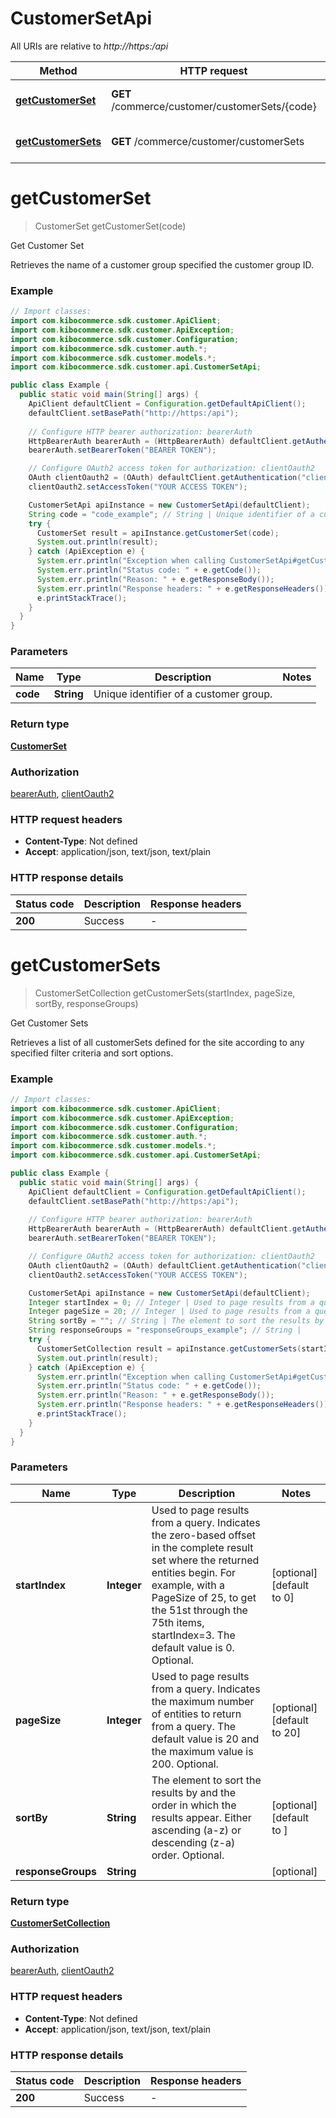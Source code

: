 # CustomerSetApi

All URIs are relative to *http://https:/api*

| Method | HTTP request | Description |
|------------- | ------------- | -------------|
| [**getCustomerSet**](CustomerSetApi.md#getCustomerSet) | **GET** /commerce/customer/customerSets/{code} | Get Customer Set |
| [**getCustomerSets**](CustomerSetApi.md#getCustomerSets) | **GET** /commerce/customer/customerSets | Get Customer Sets |


<a name="getCustomerSet"></a>
# **getCustomerSet**
> CustomerSet getCustomerSet(code)

Get Customer Set

Retrieves the name of a customer group specified the customer group ID.

### Example
```java
// Import classes:
import com.kibocommerce.sdk.customer.ApiClient;
import com.kibocommerce.sdk.customer.ApiException;
import com.kibocommerce.sdk.customer.Configuration;
import com.kibocommerce.sdk.customer.auth.*;
import com.kibocommerce.sdk.customer.models.*;
import com.kibocommerce.sdk.customer.api.CustomerSetApi;

public class Example {
  public static void main(String[] args) {
    ApiClient defaultClient = Configuration.getDefaultApiClient();
    defaultClient.setBasePath("http://https:/api");
    
    // Configure HTTP bearer authorization: bearerAuth
    HttpBearerAuth bearerAuth = (HttpBearerAuth) defaultClient.getAuthentication("bearerAuth");
    bearerAuth.setBearerToken("BEARER TOKEN");

    // Configure OAuth2 access token for authorization: clientOauth2
    OAuth clientOauth2 = (OAuth) defaultClient.getAuthentication("clientOauth2");
    clientOauth2.setAccessToken("YOUR ACCESS TOKEN");

    CustomerSetApi apiInstance = new CustomerSetApi(defaultClient);
    String code = "code_example"; // String | Unique identifier of a customer group.
    try {
      CustomerSet result = apiInstance.getCustomerSet(code);
      System.out.println(result);
    } catch (ApiException e) {
      System.err.println("Exception when calling CustomerSetApi#getCustomerSet");
      System.err.println("Status code: " + e.getCode());
      System.err.println("Reason: " + e.getResponseBody());
      System.err.println("Response headers: " + e.getResponseHeaders());
      e.printStackTrace();
    }
  }
}
```

### Parameters

| Name | Type | Description  | Notes |
|------------- | ------------- | ------------- | -------------|
| **code** | **String**| Unique identifier of a customer group. | |

### Return type

[**CustomerSet**](CustomerSet.md)

### Authorization

[bearerAuth](../README.md#bearerAuth), [clientOauth2](../README.md#clientOauth2)

### HTTP request headers

 - **Content-Type**: Not defined
 - **Accept**: application/json, text/json, text/plain

### HTTP response details
| Status code | Description | Response headers |
|-------------|-------------|------------------|
| **200** | Success |  -  |

<a name="getCustomerSets"></a>
# **getCustomerSets**
> CustomerSetCollection getCustomerSets(startIndex, pageSize, sortBy, responseGroups)

Get Customer Sets

Retrieves a list of all customerSets defined for the site according to any specified filter criteria and sort options.

### Example
```java
// Import classes:
import com.kibocommerce.sdk.customer.ApiClient;
import com.kibocommerce.sdk.customer.ApiException;
import com.kibocommerce.sdk.customer.Configuration;
import com.kibocommerce.sdk.customer.auth.*;
import com.kibocommerce.sdk.customer.models.*;
import com.kibocommerce.sdk.customer.api.CustomerSetApi;

public class Example {
  public static void main(String[] args) {
    ApiClient defaultClient = Configuration.getDefaultApiClient();
    defaultClient.setBasePath("http://https:/api");
    
    // Configure HTTP bearer authorization: bearerAuth
    HttpBearerAuth bearerAuth = (HttpBearerAuth) defaultClient.getAuthentication("bearerAuth");
    bearerAuth.setBearerToken("BEARER TOKEN");

    // Configure OAuth2 access token for authorization: clientOauth2
    OAuth clientOauth2 = (OAuth) defaultClient.getAuthentication("clientOauth2");
    clientOauth2.setAccessToken("YOUR ACCESS TOKEN");

    CustomerSetApi apiInstance = new CustomerSetApi(defaultClient);
    Integer startIndex = 0; // Integer | Used to page results from a query. Indicates the zero-based offset in the complete result set where the returned entities begin.               For example, with a PageSize of 25, to get the 51st through the 75th items, startIndex=3. The default value is 0. Optional.
    Integer pageSize = 20; // Integer | Used to page results from a query.               Indicates the maximum number of entities to return from a query. The default value is 20 and the maximum value is 200. Optional.
    String sortBy = ""; // String | The element to sort the results by and the order in which the results appear. Either ascending (a-z) or descending (z-a) order. Optional.
    String responseGroups = "responseGroups_example"; // String | 
    try {
      CustomerSetCollection result = apiInstance.getCustomerSets(startIndex, pageSize, sortBy, responseGroups);
      System.out.println(result);
    } catch (ApiException e) {
      System.err.println("Exception when calling CustomerSetApi#getCustomerSets");
      System.err.println("Status code: " + e.getCode());
      System.err.println("Reason: " + e.getResponseBody());
      System.err.println("Response headers: " + e.getResponseHeaders());
      e.printStackTrace();
    }
  }
}
```

### Parameters

| Name | Type | Description  | Notes |
|------------- | ------------- | ------------- | -------------|
| **startIndex** | **Integer**| Used to page results from a query. Indicates the zero-based offset in the complete result set where the returned entities begin.               For example, with a PageSize of 25, to get the 51st through the 75th items, startIndex&#x3D;3. The default value is 0. Optional. | [optional] [default to 0] |
| **pageSize** | **Integer**| Used to page results from a query.               Indicates the maximum number of entities to return from a query. The default value is 20 and the maximum value is 200. Optional. | [optional] [default to 20] |
| **sortBy** | **String**| The element to sort the results by and the order in which the results appear. Either ascending (a-z) or descending (z-a) order. Optional. | [optional] [default to ] |
| **responseGroups** | **String**|  | [optional] |

### Return type

[**CustomerSetCollection**](CustomerSetCollection.md)

### Authorization

[bearerAuth](../README.md#bearerAuth), [clientOauth2](../README.md#clientOauth2)

### HTTP request headers

 - **Content-Type**: Not defined
 - **Accept**: application/json, text/json, text/plain

### HTTP response details
| Status code | Description | Response headers |
|-------------|-------------|------------------|
| **200** | Success |  -  |

